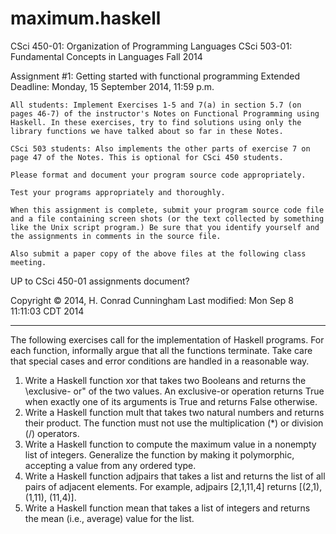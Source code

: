 maximum.haskell
===============

CSci 450-01: Organization of Programming Languages
CSci 503-01: Fundamental Concepts in Languages
Fall 2014

Assignment #1: Getting started with functional programming
Extended Deadline: Monday, 15 September 2014, 11:59 p.m.

    All students: Implement Exercises 1-5 and 7(a) in section 5.7 (on pages 46-7) of the instructor's Notes on Functional Programming using Haskell. In these exercises, try to find solutions using only the library functions we have talked about so far in these Notes.

    CSci 503 students: Also implements the other parts of exercise 7 on page 47 of the Notes. This is optional for CSci 450 students.

    Please format and document your program source code appropriately.

    Test your programs appropriately and thoroughly.

    When this assignment is complete, submit your program source code file and a file containing screen shots (or the text collected by something like the Unix script program.) Be sure that you identify yourself and the assignments in comments in the source file.

    Also submit a paper copy of the above files at the following class meeting.

UP to CSci 450-01 assignments document?

Copyright © 2014, H. Conrad Cunningham
Last modified: Mon Sep 8 11:11:03 CDT 2014
______________________________________________________________________________________________________________________
The following exercises call for the implementation of Haskell programs. For each
function, informally argue that all the functions terminate. Take care that special
cases and error conditions are handled in a reasonable way.
1. Write a Haskell function xor that takes two Booleans and returns the \exclusive-
or" of the two values. An exclusive-or operation returns True when exactly one
of its arguments is True and returns False otherwise.
2. Write a Haskell function mult that takes two natural numbers and returns
their product. The function must not use the multiplication (*) or division (/)
operators.
3. Write a Haskell function to compute the maximum value in a nonempty list of
integers. Generalize the function by making it polymorphic, accepting a value
from any ordered type.
4. Write a Haskell function adjpairs that takes a list and returns the list of
all pairs of adjacent elements. For example, adjpairs [2,1,11,4] returns
[(2,1), (1,11), (11,4)].
5. Write a Haskell function mean that takes a list of integers and returns the mean
(i.e., average) value for the list.
